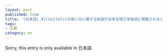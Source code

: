 ```yaml
---
layout: post
published: true
title: '(日本語) AllieとColilの使い方に関する総説が日本生物工学会誌に掲載されました'
tags:
- 広報
category: en
---
```

Sorry, this entry is only available in 日本語.